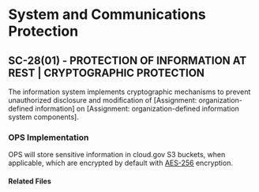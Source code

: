 # System and Communications Protection
## SC-28(01) - PROTECTION OF INFORMATION AT REST | CRYPTOGRAPHIC PROTECTION

The information system implements cryptographic mechanisms to prevent unauthorized disclosure and modification of 
[Assignment: organization-defined information] on [Assignment: organization-defined information system components].  

### OPS Implementation

OPS will store sensitive information in cloud.gov S3 buckets, when applicable, which are encrypted by default with [AES-256](https://www.idera.com/glossary/aes-256-bit-encryption) encryption.
	
#### Related Files
